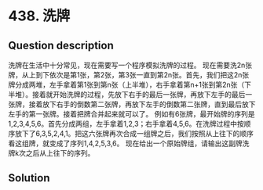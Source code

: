 # 438. 洗牌 

## Question description


洗牌在生活中十分常见，现在需要写一个程序模拟洗牌的过程。 现在需要洗2n张牌，从上到下依次是第1张，第2张，第3张一直到第2n张。首先，我们把这2n张牌分成两堆，左手拿着第1张到第n张（上半堆），右手拿着第n+1张到第2n张（下半堆）。接着就开始洗牌的过程，先放下右手的最后一张牌，再放下左手的最后一张牌，接着放下右手的倒数第二张牌，再放下左手的倒数第二张牌，直到最后放下左手的第一张牌。接着把牌合并起来就可以了。 例如有6张牌，最开始牌的序列是1,2,3,4,5,6。首先分成两组，左手拿着1,2,3；右手拿着4,5,6。在洗牌过程中按顺序放下了6,3,5,2,4,1。把这六张牌再次合成一组牌之后，我们按照从上往下的顺序看这组牌，就变成了序列1,4,2,5,3,6。 现在给出一个原始牌组，请输出这副牌洗牌k次之后从上往下的序列。




## Solution

